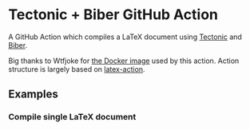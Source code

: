 # Tectonic + Biber GitHub Action

A GitHub Action which compiles a LaTeX document using [Tectonic](https://tectonic-typesetting.github.io/en-US/) and [Biber](http://biblatex-biber.sourceforge.net/).

Big thanks to Wtfjoke for [the Docker image](https://hub.docker.com/r/dxjoke/tectonic-docker) used by this action. Action structure is largely based on [latex-action](https://github.com/xu-cheng/latex-action).

## Examples

### Compile single LaTeX document
